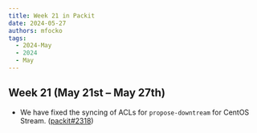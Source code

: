 ```yaml
---
title: Week 21 in Packit
date: 2024-05-27
authors: mfocko
tags:
  - 2024-May
  - 2024
  - May
---
```


## Week 21 (May 21st – May 27th)

- We have fixed the syncing of ACLs for `propose-downtream` for CentOS Stream. ([packit#2318](https://github.com/packit/packit/pull/2318))
